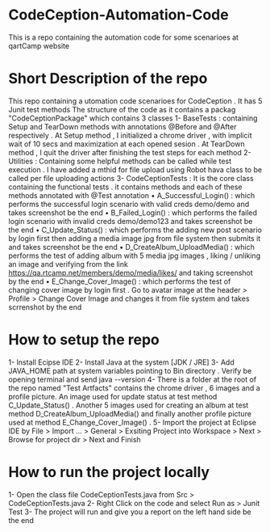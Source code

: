 ﻿# CodeCeption-Automation-Code
This is a repo containing the automation code for some scenarioes at qartCamp website

# Short Description of the repo
This repo containing a utomation code scenarioes for CodeCeption . It has 5 Junit test methods The structure of the code as it contains a packag "CodeCeptionPackage" which contains 3 classes
1- BaseTests : containing Setup and TearDown methods with annotations @Before and @After respectively . At Setup method , I initialized a chrome driver , with implicit wait of 10 secs and maximization at each opened sesion . At TearDown method , I quit the driver after finishing the test steps for each method
2- Utilities : Containing some helpful methods can be called while test execution . I have added a mthid for file upload using Robot hava class to be called per file uploading actions
3- CodeCeptionTests : It is the core class containing the functional tests . it contains methods and each of these methods annotated with @Test annotation
  •	A_Successful_Login() : which performs the successful login scenario with valid creds demo/demo and takes screenshot be the end
  •	B_Failed_Login() : which performs the failed login scenario with invalid creds demo/demo123 and takes screenshot be the end
  •	C_Update_Status() : which performs the adding new post scenario by login first then adding a media image jpg from file system then submits it and takes screenshot be the end
  •	D_CreateAlbum_UploadMedia() : which performs the test of adding album with 5 media jpg images , liking / unliking an image and verifying from the link https://qa.rtcamp.net/members/demo/media/likes/ and taking screenshot by the end
  •	E_Change_Cover_Image() : which performs the test of changing cover image by login first . Go to avatar image at the header > Profile > Change Cover Image and changes it from file system and takes scrrenshot by the end

# How to setup the repo
1- Install Ecipse IDE
2- Install Java at the system [JDK / JRE]
3- Add JAVA_HOME path at system variables pointing to Bin directory . Verify be opening terminal and send java --version
4- There is a folder at the root of the repo named "Test Artfacts" contains the chrome driver , 6 images and a profile picture. An image used for update status at test method C_Update_Status() . Another 5 images used for creating an album at test method D_CreateAlbum_UploadMedia() and finally another profile picture used at method E_Change_Cover_Image() .
5- Import the project at Eclipse IDE by File > Import ... > General > Exsiting Project into Workspace > Next > Browse for project dir > Next and Finish

# How to run the project locally
1- Open the class file CodeCeptionTests.java from Src > CodeCeptionTests.java
2- Right Click on the code and select Run as > Junit Test
3- The project will run and give you a report on the left hand side be the end

